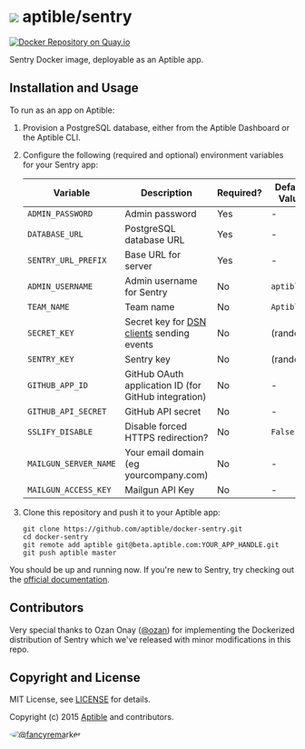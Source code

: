 # ![](https://gravatar.com/avatar/11d3bc4c3163e3d238d558d5c9d98efe?s=64) aptible/sentry

[![Docker Repository on Quay.io](https://quay.io/repository/aptible/sentry/status)](https://quay.io/repository/aptible/sentry)

Sentry Docker image, deployable as an Aptible app.

## Installation and Usage

To run as an app on Aptible:

1. Provision a PostgreSQL database, either from the Aptible Dashboard or the Aptible CLI.

1. Configure the following (required and optional) environment variables for your Sentry app:

    | Variable | Description | Required? | Default Value |
    | -------- | ----------- | --------- | ------------- |
    | `ADMIN_PASSWORD` | Admin password | Yes | - |
    | `DATABASE_URL` | PostgreSQL database URL | Yes | - |
    | `SENTRY_URL_PREFIX` | Base URL for server | Yes | - |
    | `ADMIN_USERNAME` | Admin username for Sentry | No | `aptible` |
    | `TEAM_NAME` | Team name | No | `Aptible` |
    | `SECRET_KEY` | Secret key for [DSN clients](http://raven.readthedocs.org/en/latest/config/#the-sentry-dsn) sending events | No | (random) |
    | `SENTRY_KEY` | Sentry key | No | (random) |
    | `GITHUB_APP_ID` | GitHub OAuth application ID (for GitHub integration) | No | - |
    | `GITHUB_API_SECRET` | GitHub API secret | No | - |
    | `SSLIFY_DISABLE` | Disable forced HTTPS redirection? | No | `False` |
    | `MAILGUN_SERVER_NAME` | Your email domain (eg yourcompany.com) | No | - |
    | `MAILGUN_ACCESS_KEY` | Mailgun API Key | No | - |

1. Clone this repository and push it to your Aptible app:

    ```shell
    git clone https://github.com/aptible/docker-sentry.git
    cd docker-sentry
    git remote add aptible git@beta.aptible.com:YOUR_APP_HANDLE.git
    git push aptible master
    ```

You should be up and running now. If you're new to Sentry, try checking out the
[official documentation](http://sentry.readthedocs.org/en/latest/).

## Contributors

Very special thanks to Ozan Onay ([@ozan](https://github.com/ozan)) for implementing the Dockerized distribution of Sentry which we've released with minor modifications in this repo.

## Copyright and License

MIT License, see [LICENSE](LICENSE.md) for details.

Copyright (c) 2015 [Aptible](https://www.aptible.com) and contributors.

[<img src="https://s.gravatar.com/avatar/f7790b867ae619ae0496460aa28c5861?s=60" style="border-radius: 50%;" alt="@fancyremarker" />](https://github.com/fancyremarker)
